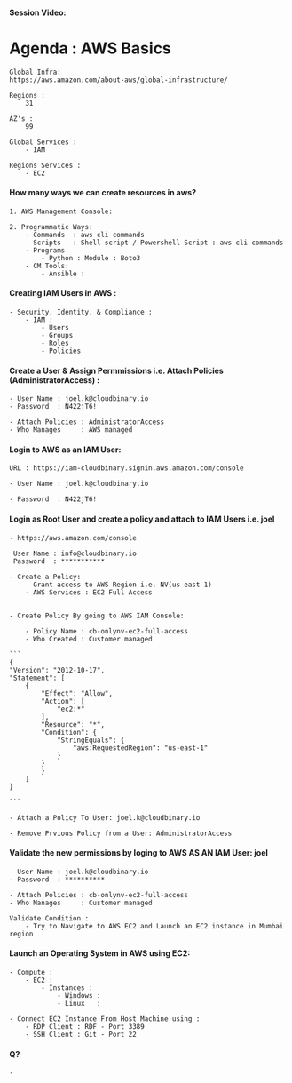 #### Session Video:
    
# Agenda : AWS Basics
    
    Global Infra:
    https://aws.amazon.com/about-aws/global-infrastructure/

    Regions :
        31 

    AZ's :
        99

    Global Services :
        - IAM
    
    Regions Services :
        - EC2

#### How many ways we can create resources in aws?
    
    1. AWS Management Console:

    2. Programmatic Ways:
        - Commands  : aws cli commands
        - Scripts   : Shell script / Powershell Script : aws cli commands
        - Programs 
            - Python : Module : Boto3 
        - CM Tools:
            - Ansible : 

#### Creating IAM Users in AWS :
    - Security, Identity, & Compliance :
        - IAM :
            - Users 
            - Groups
            - Roles
            - Policies 


#### Create a User & Assign Permmissions i.e. Attach Policies (AdministratorAccess)	:

    - User Name : joel.k@cloudbinary.io
    - Password  : N422jT6!

    - Attach Policies : AdministratorAccess	
    - Who Manages     : AWS managed

#### Login to AWS as an IAM User:

    URL : https://iam-cloudbinary.signin.aws.amazon.com/console

    - User Name : joel.k@cloudbinary.io
    
    - Password  : N422jT6!

#### Login as Root User and create a policy and attach to IAM Users i.e. joel

    - https://aws.amazon.com/console

     User Name : info@cloudbinary.io
     Password  : ***********

    - Create a Policy: 
        - Grant access to AWS Region i.e. NV(us-east-1) 
        - AWS Services : EC2 Full Access


    - Create Policy By going to AWS IAM Console:

        - Policy Name : cb-onlynv-ec2-full-access	
        - Who Created : Customer managed

    ```
    {
    "Version": "2012-10-17",
    "Statement": [
        {
            "Effect": "Allow",
            "Action": [
                "ec2:*"
            ],
            "Resource": "*",
            "Condition": {
                "StringEquals": {
                    "aws:RequestedRegion": "us-east-1"
                }
            }
            }
        ]
    }

    ```

    - Attach a Policy To User: joel.k@cloudbinary.io

    - Remove Prvious Policy from a User: AdministratorAccess	


#### Validate the new permissions by loging to AWS AS AN IAM User: joel

    - User Name : joel.k@cloudbinary.io
    - Password  : **********

    - Attach Policies : cb-onlynv-ec2-full-access
    - Who Manages     : Customer managed

    Validate Condition :
        - Try to Navigate to AWS EC2 and Launch an EC2 instance in Mumbai region
        
#### Launch an Operating System in AWS using EC2:

    - Compute :
        - EC2 :
            - Instances :
                - Windows :
                - Linux   :

    - Connect EC2 Instance From Host Machine using :
        - RDP Client : RDF - Port 3389
        - SSH Client : Git - Port 22


#### Q?
    - 
